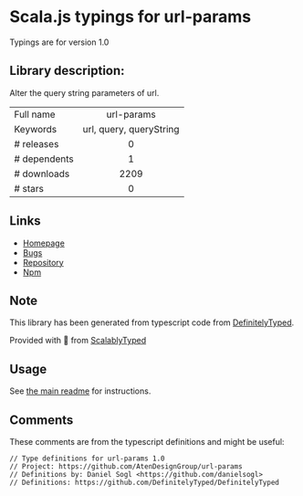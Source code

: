 
# Scala.js typings for url-params

Typings are for version 1.0

## Library description:
Alter the query string parameters of url.

|                    |                 |
| ------------------ | :-------------: |
| Full name          | url-params |
| Keywords           | url, query, queryString |
| # releases         | 0 |
| # dependents       | 1 |
| # downloads        | 2209 |
| # stars            | 0 |

## Links
- [Homepage](https://github.com/AtenDesignGroup/url-params#readme)
- [Bugs](https://github.com/AtenDesignGroup/url-params/issues)
- [Repository](https://github.com/AtenDesignGroup/url-params)
- [Npm](https://www.npmjs.com/package/url-params)
    


## Note
This library has been generated from typescript code from [DefinitelyTyped](https://definitelytyped.org).

Provided with :purple_heart: from [ScalablyTyped](https://github.com/oyvindberg/ScalablyTyped)

## Usage
See [the main readme](../../readme.md) for instructions.

## Comments

These comments are from the typescript definitions and might be useful:
```
// Type definitions for url-params 1.0
// Project: https://github.com/AtenDesignGroup/url-params
// Definitions by: Daniel Sogl <https://github.com/danielsogl>
// Definitions: https://github.com/DefinitelyTyped/DefinitelyTyped

```

